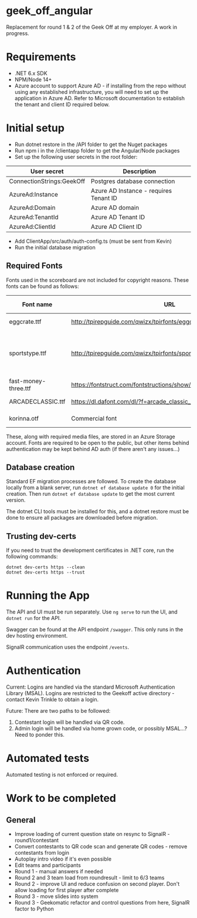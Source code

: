 # geek_off_angular

Replacement for round 1 & 2 of the Geek Off at my employer. A work in progress.

# Requirements

* .NET 6.x SDK
* NPM/Node 14+
* Azure account to support Azure AD - if installing from the repo without using any established infrastructure, you will need to set up the application in Azure AD. Refer to Microsoft documentation to establish the tenant and client ID required below.

# Initial setup

* Run dotnet restore in the /API folder to get the Nuget packages
* Run npm i in the /clientapp folder to get the Angular/Node packages
* Set up the following user secrets in the root folder:

| User secret | Description |
|--|--|
| ConnectionStrings:GeekOff | Postgres database connection |
| AzureAd:Instance | Azure AD Instance - requires Tenant ID |
| AzureAd:Domain | Azure AD domain |
| AzureAd:TenantId | Azure AD Tenant ID |
| AzureAd:ClientId | Azure AD Client ID |

* Add ClientApp/src/auth/auth-config.ts (must be sent from Kevin)
* Run the initial database migration

## Required Fonts

Fonts used in the scoreboard are not included for copyright reasons. These fonts can be found as follows:

| Font name | URL | Use | Changes required |
|--|--|--|--|
| eggcrate.ttf | http://tpirepguide.com/qwizx/tpirfonts/eggcrate.zip | Round 1 board | |
| sportstype.ttf | http://tpirepguide.com/qwizx/tpirfonts/sportstype.zip | Round 3 scores | Rename the file from "Sports Type Full.ttf" |
| fast-money-three.ttf | https://fontstruct.com/fontstructions/show/1181116/fast_money_three | Round 2 board | |
| ARCADECLASSIC.ttf | https://dl.dafont.com/dl/?f=arcade_classic_2 | Round 2 Scoreboard | |
| korinna.otf | Commercial font | Round 3 questions | ITC Korinna |

These, along with required media files, are stored in an Azure Storage account. Fonts are required to be open to the public, but other items behind authentication may be kept behind AD auth (if there aren't any issues...)

## Database creation

Standard EF migration processes are followed. To create the database locally from a blank server, run `dotnet ef database update 0` for the initial creation. Then run `dotnet ef database update` to get the most current version. 

The dotnet CLI tools must be installed for this, and a dotnet restore must be done to ensure all packages are downloaded before migration.

## Trusting dev-certs

If you need to trust the development certificates in .NET core, run the following commands:
```
dotnet dev-certs https --clean
dotnet dev-certs https --trust
```

# Running the App

The API and UI must be run separately. Use `ng serve` to run the UI, and `dotnet run` for the API.

Swagger can be found at the API endpoint `/swagger`. This only runs in the dev hosting environment.

SignalR communication uses the endpoint `/events`.

# Authentication

Current: Logins are handled via the standard Microsoft Authentication Library (MSAL). Logins are restricted to the Geekoff active directory - contact Kevin Trinkle to obtain a login.

Future: There are two paths to be followed:
1. Contestant login will be handled via QR code. 
1. Admin login will be handled via home grown code, or possibly MSAL...? Need to ponder this.

# Automated tests

Automated testing is not enforced or required.

# Work to be completed

## General

* Improve loading of current question state on resync to SignalR - round1/contestant
* Convert contestants to QR code scan and generate QR codes - remove contestants from login
* Autoplay intro video if it's even possible
* Edit teams and participants
* Round 1 - manual answers if needed
* Round 2 and 3 team load from roundresult - limit to 6/3 teams
* Round 2 - improve UI and reduce confusion on second player. Don't allow loading for first player after complete
* Round 3 - move slides into system
* Round 3 - Geekomatic refactor and control questions from here, SignalR factor to Python
